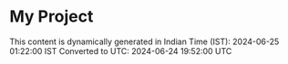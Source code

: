 # My Project

This content is dynamically generated in Indian Time (IST): 2024-06-25 01:22:00 IST
Converted to UTC: 2024-06-24 19:52:00 UTC
